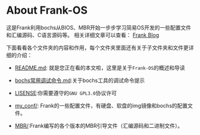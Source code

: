 # About Frank-OS

这是Frank利用bochs从BIOS、MBR开始一步步学习简易OS开发的一些配置文件和汇编源码、C语言源码等。
相关详细文章可以查看： [Frank Blog](https://flhonker.github.io)

下面看看各个文件夹的内容和作用，每个文件夹里面还有关于子文件夹和文件更详细的介绍：

* [README.md](./README.md): 就是您正在看的本文啦，这里是关于`Frank-OS`的概述和导读

* [bochs常用调试命令.md](./bochs常用调试命令.md):关于bochs工具的调试命令提示

* [LISENSE](./LISENSE):你需要遵守的`GNU GPL3.0`协议许可

* [my_conf/](./my_conf): Frank的一些配置文件，有硬盘、软盘的img镜像和bochs的配置文件。

* [MBR/](./MBR):Frank编写的各个版本的MBR引导文件（汇编源码和二进制文件）。
